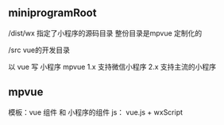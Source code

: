 ## miniprogramRoot
/dist/wx
指定了小程序的源码目录
整份目录是mpvue 定制化的

/src vue的开发目录

以 vue 写 小程序
mpvue 1.x 支持微信小程序
      2.x 支持主流的小程序

## mpvue 
模板：vue 组件 和 小程序的组件
js： vue.js + wxScript